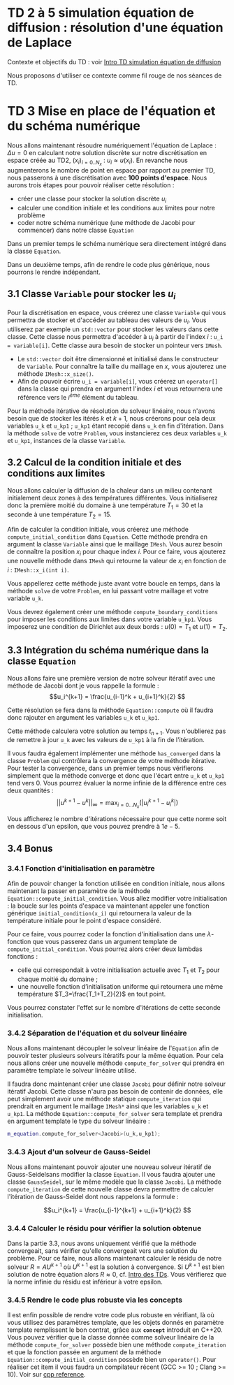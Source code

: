 # TD 2 à 5 simulation équation de diffusion : résolution d'une équation de Laplace

Contexte et objectifs du TD : voir [Intro TD simulation équation de diffusion](TD2-5_intro.md)

Nous proposons d'utiliser ce contexte comme fil rouge de nos séances de TD.

# TD 3 Mise en place de l'équation et du schéma numérique

Nous allons maintenant résoudre numériquement l'équation de Laplace :
$\Delta u = 0$ en calculant notre solution discrète sur notre discrétisation en espace créée au TD2, $(x_i)_{i=0..N_x}$ : $u_i\approx u(x_i)$. En revanche nous augmenterons le nombre de point en espace par rapport au premier TD, nous passerons à une discrétisation avec **100 points d'espace**.
Nous aurons trois étapes pour pouvoir réaliser cette résolution :

- créer une classe pour stocker la solution discrète $u_i$
- calculer une condition initiale et les conditions aux limites pour notre problème
- coder notre schéma numérique (une méthode de Jacobi pour commencer) dans notre classe `Equation`

Dans un premier temps le schéma numérique sera directement intégré dans la classe `Equation`.

Dans un deuxième temps, afin de rendre le code plus générique, nous pourrons le rendre indépendant.

## 3.1 Classe `Variable` pour stocker les $u_i$

Pour la discrétisation en espace, vous créerez une classe `Variable` qui vous permettra de stocker et d'accéder au tableau des valeurs de $u_i$. Vous utiliserez par exemple un `std::vector` pour stocker les valeurs dans cette classe. Cette classe nous permettra d'accéder à $u_i$ à partir de l'index $i$ : `u_i = variable[i]`. Cette classe aura besoin de stocker un pointeur vers `IMesh`.

- Le `std::vector` doit être dimensionné et initialisé dans le constructeur de `Variable`. Pour connaître la taille du maillage en $x$, vous ajouterez une méthode `IMesh::x_size()`.
- Afin de pouvoir écrire `u_i = variable[i]`, vous créerez un `operator[]` dans la classe qui prendra en argument l'index $i$ et  vous retournera une référence vers le $i^{ème}$ élément du tableau.

Pour la méthode itérative de résolution du solveur linéaire, nous n'avons besoin que de stocker les itérés $k$ et $k+1$, nous créerons pour cela deux variables `u_k` et `u_kp1` ; `u_kp1` étant recopié dans `u_k` en fin d'itération. Dans la méthode `solve` de votre `Problem`, vous instancierez ces deux variables `u_k` et `u_kp1`, instances de la classe `Variable`.

## 3.2 Calcul de la condition initiale et des conditions aux limites

Nous allons calculer la diffusion de la chaleur dans un milieu contenant initialement deux zones à des températures différentes. Vous initialiserez donc la première moitié du domaine à une température $T_1 = 30$ et la seconde à une température $T_2 = 15$.

Afin de calculer la condition initiale, vous créerez une méthode `compute_initial_condition` dans `Equation`. Cette méthode prendra en argument la classe `Variable` ainsi que le maillage `IMesh`. Vous aurez besoin de connaître la position $x_i$ pour chaque index $i$. Pour ce faire, vous ajouterez une nouvelle méthode dans `IMesh` qui retourne la valeur de $x_i$ en fonction de $i$ : `IMesh::x_i(int i)`.

Vous appellerez cette méthode juste avant votre boucle en temps, dans la méthode `solve` de votre `Problem`, en lui passant votre maillage et votre variable `u_k`.

Vous devrez également créer une méthode `compute_boundary_conditions` pour imposer les conditions aux limites dans votre variable `u_kp1`. Vous imposerez une condition de Dirichlet aux deux bords : $u(0) = T_1$ et $u(1) = T_2$.

## 3.3 Intégration du schéma numérique dans la classe `Equation`

Nous allons faire une première version de notre solveur itératif avec une méthode de Jacobi dont je vous rappelle la formule :
$$u_i^{k+1} = \frac{u_{i-1}^k + u_{i+1}^k}{2} $$

Cette résolution se fera dans la méthode `Equation::compute` où il faudra donc rajouter en argument les variables `u_k` et `u_kp1`.

Cette méthode calculera votre solution au temps $t_{n+1}$. Vous n'oublierez pas de remettre à jour `u_k` avec les valeurs de `u_kp1` à la fin de l'itération.

Il vous faudra également implémenter une méthode `has_converged` dans la classe `Problem` qui contrôlera la convergence de votre méthode itérative. Pour tester la convergence, dans un premier temps nous vérifierons simplement que la méthode converge et donc que l'écart entre `u_k` et `u_kp1` tend vers 0. Vous pourrez évaluer la norme infinie de la différence entre ces deux quantités :
$$||u^{k+1}-u^k||_\infty = \max_{i=0...N_x}( | u_i^{k+1}-u_i^k|)$$

Vous afficherez le nombre d'itérations nécessaire pour que cette norme soit en dessous d'un epsilon, que vous pouvez prendre à $1e-5$.

## 3.4 Bonus

### 3.4.1 Fonction d'initialisation en paramètre

Afin de pouvoir changer la fonction utilisée en condition initiale, nous allons maintenant la passer en paramètre de la méthode `Equation::compute_initial_condition`. Vous allez modifier votre initialisation : la boucle sur les points d'espace va maintenant appeler une fonction générique `initial_condition(x_i)` qui retournera la valeur de la température initiale pour le point d'espace considéré.

Pour ce faire, vous pourrez coder la fonction d'initialisation dans une $\lambda$-fonction que vous passerez dans un argument template de `compute_initial_condition`. Vous pourrez alors créer deux lambdas fonctions :

- celle qui correspondait à votre initialisation actuelle avec $T_1$ et $T_2$ pour chaque moitié du domaine ;
- une nouvelle fonction d’initialisation uniforme qui retournera une même température $T_3=\frac{T_1+T_2}{2}$ en tout point.

Vous pourrez constater l'effet sur le nombre d'itérations de cette seconde initialisation.

### 3.4.2 Séparation de l'équation et du solveur linéaire

Nous allons maintenant découpler le solveur linéaire de l'`Equation` afin de pouvoir tester plusieurs solveurs itératifs pour la même équation. Pour cela nous allons créer une nouvelle méthode `compute_for_solver` qui prendra en paramètre template le solveur linéaire utilisé.

Il faudra donc maintenant créer une classe `Jacobi` pour définir notre solveur itératif Jacobi. Cette classe n'aura pas besoin de contenir de données, elle peut simplement avoir une méthode statique `compute_iteration` qui prendrait en argument le maillage `IMesh*` ainsi que les variables `u_k` et `u_kp1`. La méthode `Equation::compute_for_solver` sera template et prendra en argument template le type du solveur linéaire :

```c++
m_equation.compute_for_solver<Jacobi>(u_k,u_kp1);
```

### 3.4.3 Ajout d'un solveur de Gauss-Seidel

Nous allons maintenant pouvoir ajouter une nouveau solveur itératif de Gauss-Seidelsans modifier la classe `Equation`. Il vous faudra ajouter une classe `GaussSeidel`, sur le même modèle que la classe `Jacobi`. La méthode `compute_iteration` de cette nouvelle classe devra permettre de calculer l'itération de Gauss-Seidel dont nous rappelons la formule :

$$u_i^{k+1} = \frac{u_{i-1}^{k+1} + u_{i+1}^k}{2} $$

### 3.4.4 Calculer le résidu pour vérifier la solution obtenue

Dans la partie 3.3, nous avons uniquement vérifié que la méthode convergeait, sans vérifier qu'elle convergeait vers une solution du problème. Pour ce faire, nous allons maintenant calculer le résidu de notre solveur $R = A U^{k+1}$ où $U^{k+1}$ est la solution à convergence. Si $U^{k+1}$ est bien solution de notre équation alors $R\approx 0$, cf. [Intro des TDs](TD2-5_intro.md). Vous vérifierez que la norme infinie du résidu est inférieur à votre epsilon.

### 3.4.5 Rendre le code plus robuste via les concepts

Il est enfin possible de rendre votre code plus robuste en vérifiant, là où vous utilisez des paramètres template, que les objets donnés en paramètre template remplissent le bon contrat, grâce aux **`concept`** introduit en C++20. Vous pouvez vérifier que la classe donnée comme solveur linéaire de la méthode `compute_for_solver` possède bien une méthode `compute_iteration` et que la fonction passée en argument de la méthode `Equation::compute_initial_condition` possède bien un `operator()`. Pour réaliser cet item il vous faudra un compilateur récent (GCC >= 10 ; Clang >= 10). Voir sur  [cpp reference](https://en.cppreference.com/w/cpp/concepts).
